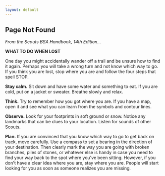 ```yaml
---
layout: default
---
```


## Page Not Found

*From the Scouts BSA Handbook, 14th Edition...*

**WHAT TO DO WHEN LOST**

One day you might accidentally wander off a trail and be unsure how to find it again. Perhaps
you will take a wrong turn and not know which way to go. If you think you are lost, stop where you
are and follow the four steps that spell STOP.

**Stay calm.** Sit down and have some water and something to eat. If you are cold, put on a jacket
or sweater. Breathe slowly and relax.

**Think.** Try to remember how you got where you are. If you have a map, open it and see what
you can learn from the symbols and contour lines.

**Observe.** Look for your footprints in soft ground or snow. Notice any landmarks that can be
clues to your location. Listen for sounds of other Scouts.

**Plan.** If you are convinced that you know which way to go to get back on track, move carefully.
Use a compass to set a bearing in the direction of your destination. Then clearly mark the way you
are going with broken branches, piles of stones, or whatever else is handy in case you need to find
your way back to the spot where you've been sitting. However, if you don't have a clear idea where
you are, stay where you are. People will start looking for you as soon as someone realizes you are
missing.
